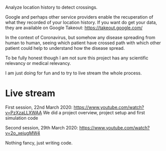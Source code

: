 Analyze location history to detect crossings.

Google and perhaps other service providers enable the recuperation of what they
recorded of your location history. If you want do get your data, they are
available on Google Takeout: https://takeout.google.com/

In the context of Coronavirus, but somehow any disease spreading from human
to human, seeing which patient have crossed path with which other patient could
help to understand how the disease spread.

To be fully honest though I am not sure this project has any scientific
relevancy or medical relevancy.

I am just doing for fun and to try to live stream the whole process.

Live stream
===

First session, 22nd March 2020: https://www.youtube.com/watch?v=PzXzaLLXWAA
We did a project overview, project setup and first simulation code

Second session, 29th March 2020:
https://www.youtube.com/watch?v=2o_xeiugMW4

Nothing fancy, just writing code.

